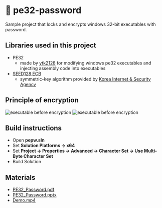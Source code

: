 # 🔐 pe32-password
Sample project that locks and encrypts windows 32-bit executables with password.

## Libraries used in this project
* PE32
  * made by [ytk2128](https://ytk2128.github.io) for modifying windows pe32 executables and injecting assembly code into executables
* [SEED128 ECB](https://seed.kisa.or.kr/kisa/Board/17/detailView.do)
  * symmetric-key algorithm provided by [Korea Internet & Security Agency](https://www.kisa.or.kr/main.jsp)

## Principle of encryption
![executable before encryption](https://raw.githubusercontent.com/ytk2128/pe32-password/main/doc/before.svg?token=AOLEOH4JRZ4XWXETO5D4BFTBRZVM2)
![executable before encryption](https://raw.githubusercontent.com/ytk2128/pe32-password/main/doc/after.svg?token=AOLEOH6SY2LOYCHE7YG4PFTBRZVJU)

## Build instructions
* Open **pepw.sln**
* Set **Solution Platforms -> x64**
* Set **Project -> Properties -> Advanced -> Character Set -> Use Multi-Byte Character Set**
* Build Solution

## Materials
* [PE32_Password.pdf](https://github.com/ytk2128/pe32-password/blob/main/doc/PE32_Password.pdf)
* [PE32_Password.pptx](https://github.com/ytk2128/pe32-password/blob/main/doc/PE32_Password.pptx?raw=true)
* [Demo.mp4](https://github.com/ytk2128/pe32-password/blob/main/doc/Demo.mp4?raw=true)
